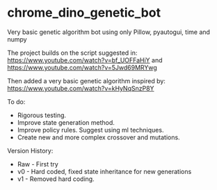 # chrome_dino_genetic_bot

Very basic genetic algorithm bot using only Pillow, pyautogui, time and numpy

The project builds on the script suggested in:
https://www.youtube.com/watch?v=bf_UOFFaHiY
and
https://www.youtube.com/watch?v=5Jwd69MRYwg

Then added a very basic genetic algorithm inspired by:
https://www.youtube.com/watch?v=kHyNqSnzP8Y



To do:
- Rigorous testing.
- Improve state generation method.
- Improve policy rules. Suggest using ml techniques.
- Create new and more complex crossover and mutations.

Version History:
- Raw - First try
- v0 - Hard coded, fixed state inheritance for new generations
- v1 - Removed hard coding.
